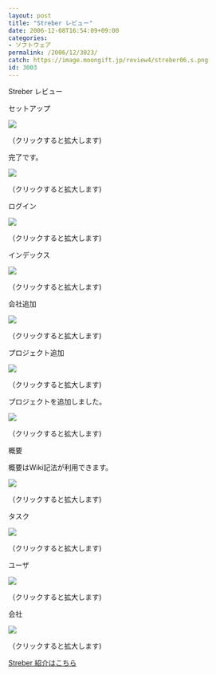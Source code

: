 ```yaml
---
layout: post
title: "Streber レビュー"
date: 2006-12-08T16:54:09+09:00
categories:
- ソフトウェア
permalink: /2006/12/3023/
catch: https://image.moongift.jp/review4/streber06.s.png
id: 3003
---
```

Streber レビュー  
<!--more-->

セットアップ

  

[![](https://image.moongift.jp/review4/streber01.s.png)](https://image.moongift.jp/review4/streber01.png)  
  
（クリックすると拡大します)

  

完了です。

  

[![](https://image.moongift.jp/review4/streber02.s.png)](https://image.moongift.jp/review4/streber02.png)  
  
（クリックすると拡大します)

  

ログイン

  

[![](https://image.moongift.jp/review4/streber03.s.png)](https://image.moongift.jp/review4/streber03.png)  
  
（クリックすると拡大します)

  

インデックス

  

[![](https://image.moongift.jp/review4/streber04.s.png)](https://image.moongift.jp/review4/streber04.png)  
  
（クリックすると拡大します)

  

会社追加

  

[![](https://image.moongift.jp/review4/streber05.s.png)](https://image.moongift.jp/review4/streber05.png)  
  
（クリックすると拡大します)

  

プロジェクト追加

  

[![](https://image.moongift.jp/review4/streber06.s.png)](https://image.moongift.jp/review4/streber06.png)  
  
（クリックすると拡大します)

  

プロジェクトを追加しました。

  

[![](https://image.moongift.jp/review4/streber07.s.png)](https://image.moongift.jp/review4/streber07.png)  
  
（クリックすると拡大します)

  

概要

  

概要はWiki記法が利用できます。

  

[![](https://image.moongift.jp/review4/streber08.s.png)](https://image.moongift.jp/review4/streber08.png)  
  
（クリックすると拡大します)

  

タスク

  

[![](https://image.moongift.jp/review4/streber09.s.png)](https://image.moongift.jp/review4/streber09.png)  
  
（クリックすると拡大します)

  

ユーザ

  

[![](https://image.moongift.jp/review4/streber10.s.png)](https://image.moongift.jp/review4/streber10.png)  
  
（クリックすると拡大します)

  

会社

  

[![](https://image.moongift.jp/review4/streber11.s.png)](https://image.moongift.jp/review4/streber11.png)  
  
（クリックすると拡大します)

  

[Streber 紹介はこちら](http://oss.moongift.jp/intro/i-3022.html)

